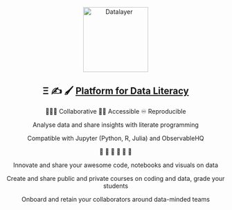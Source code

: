<div align="center">
  <a href="https://datalayer.io">
    <img
      alt="Datalayer"
      src="https://assets.datalayer.design/datalayer-25.svg"
      width="150"
    />
  </a>
</div>

<h2 align="center">
  Ξ ✍️ 🖌️ <a href="https://datalayer.io">Platform for Data Literacy</a>
</h2>

<p align="center">
  🧑‍🤝‍🧑 Collaborative 🧑‍🦯 Accessible ♾️ Reproducible
</p>

<p align="center">
  Analyse data and share insights with literate programming
</p>

<p align="center">
  Compatible with Jupyter (Python, R, Julia) and ObservableHQ
</p>

<p align="center">
  🧬 🧪 🔬 📐 🔭 📡
</p>

<div align="center">
<p>Innovate and share your awesome code, notebooks and visuals on data</p>
<p>Create and share public and private courses on coding and data, grade your students</p>
<p>Onboard and retain your collaborators around data-minded teams</p>
</div>
